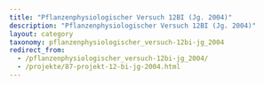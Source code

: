 ```yaml
---
title: "Pflanzenphysiologischer Versuch 12BI (Jg. 2004)"
description: "Pflanzenphysiologischer Versuch 12BI (Jg. 2004)"
layout: category
taxonomy: pflanzenphysiologischer_versuch-12bi-jg_2004
redirect_from:
  - /pflanzenphysiologischer_versuch-12bi-jg_2004/
  - /projekte/87-projekt-12-bi-jg-2004.html
---
```


